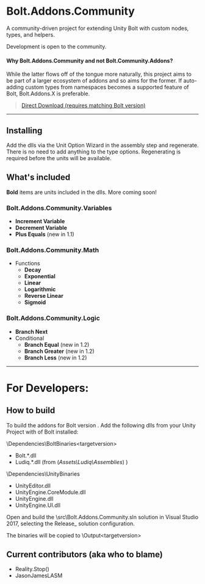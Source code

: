 


# Bolt.Addons.Community
A community-driven project for extending Unity Bolt with custom nodes, types, and helpers.

Development is open to the community.


#### Why Bolt.Addons.Community and not Bolt.Community.Addons?  
While the latter flows off of the tongue more naturally, this project aims to be part of a larger ecosystem of addons and so aims for the former.  If auto-adding custom types from namespaces becomes a supported  feature of Bolt, Bolt.Addons.X is preferable.

> [Direct Download (requires matching Bolt version)](https://github.com/RealityStop/Bolt.Addons.Community/releases/)


----------


 
 
 
 

## Installing
Add the dlls via the Unit Option Wizard in the assembly step and regenerate.  There is no need to add anything to the type options.  Regenerating is required before the units will be available.


## What's included
**Bold** items are units included in the dlls.  More coming soon!

### Bolt.Addons.Community.Variables

 - **Increment Variable**
 - **Decrement Variable**
 - **Plus Equals** (new in 1.1)

### Bolt.Addons.Community.Math

 - Functions
	 - **Decay**
	 - **Exponential**
	 - **Linear**
	 - **Logarithmic**
	 - **Reverse Linear**
	 - **Sigmoid**

### Bolt.Addons.Community.Logic

 - **Branch Next**
 - Conditional
	 - **Branch Equal** (new in 1.2)
	 - **Branch Greater** (new in 1.2)
	 - **Branch Less** (new in 1.2)


----------

# For Developers:

## How to build
To build the addons for Bolt version <targetversion>.  Add the following dlls from your Unity Project with <targetversion> of Bolt installed:

\Dependencies\BoltBinaries\<targetversion>
 - Bolt.*.dll  
 - Ludiq.*.dll
(from (*Assets\Ludiq\Assemblies*) )
  
\Dependencies\UnityBinaries
 - UnityEditor.dll
 - UnityEngine.CoreModule.dll
 - UnityEngine.dll
 - UnityEngine.UI.dll

Open and build the \src\Bolt.Addons.Community.sln solution in Visual Studio 2017, selecting the Release_<targetversion> solution configuration.

The binaries will be copied to \Output\<targetversion>


## Current contributors (aka who to blame)
 - Reality.Stop()
 - JasonJamesLASM
